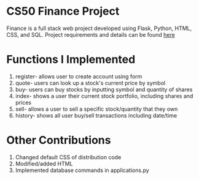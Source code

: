 # CS50 Finance Project
Finance is a full stack web project developed using Flask, Python, HTML, CSS, and SQL. Project requirements and details can be found [here](https://cs50.harvard.edu/x/2020/tracks/web/finance/)

# Functions I Implemented
1. register- allows user to create account using form
2. quote- users can look up a stock's current price by symbol
3. buy- users can buy stocks by inputting symbol and quantity of shares
4. index- shows a user their current stock portfolio, including shares and prices
5. sell- allows a user to sell a specific stock/quantity that they own
6. history- shows all user buy/sell transactions including date/time

# Other Contributions 
1. Changed default CSS of distribution code
2. Modified/added HTML
3. Implemented database commands in applications.py
